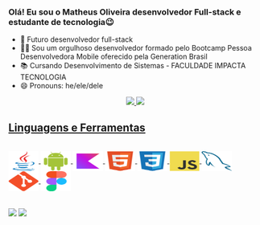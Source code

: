 ### Olá! Eu sou o Matheus Oliveira desenvolvedor Full-stack e estudante de tecnologia😉

- 🔭 Futuro desenvolvedor full-stack
- 👨‍💻 Sou um orgulhoso desenvolvedor formado pelo Bootcamp Pessoa Desenvolvedora Mobile oferecido pela Generation Brasil
- 📚 Cursando Desenvolvimento de Sistemas - FACULDADE IMPACTA TECNOLOGIA
- 😄 Pronouns: he/ele/dele

<div align="center">
  <a href="https://github.com/Theus021">
  <img height="180em" src="https://github-readme-stats.vercel.app/api?username=Theus021&show_icons=true&theme=dracula&include_all_commits=true&count_private=true"/>
  <img height="180em" src="https://github-readme-stats.vercel.app/api/top-langs/?username=Theus021&layout=compact&langs_count=7&theme=dracula"/>
</div>

## Linguagens e Ferramentas

<div style="display: inline_block"><br>
      <img align="center" alt="Matheus-Java" title ="Java" height="40" width="60" src="https://github.com/devicons/devicon/blob/master/icons/java/java-original.svg">
      <img align="center" alt="Matheus-Android" title ="Android" height="40" width="60" src="https://github.com/devicons/devicon/blob/master/icons/android/android-original.svg">
      <img align="center" alt="Matheus-Kotlin" title ="Kotlin" height="40" width="60" src="https://github.com/devicons/devicon/blob/master/icons/kotlin/kotlin-original.svg">
      <img align="center" alt="Matheus-HTML"  title ="HTML" height="40" width="60" src="https://raw.githubusercontent.com/devicons/devicon/master/icons/html5/html5-original.svg">
      <img align="center" alt="Matheus-CSS" title ="CSS" height="40" width="60" src="https://raw.githubusercontent.com/devicons/devicon/master/icons/css3/css3-original.svg">
      <img align="center" alt="Matheus-JS" title ="JavaScript" height="40" width="60" src="https://github.com/devicons/devicon/blob/master/icons/javascript/javascript-original.svg">
      <img align="center" alt="Matheus-MySql" title="MySql" height="40" width="60" src="https://github.com/devicons/devicon/blob/master/icons/mysql/mysql-original.svg">
      <img align="center" alt="Matheus-GIT" title ="GIT" height="40" width="60" src="https://github.com/devicons/devicon/blob/master/icons/git/git-original.svg">
      <img align="center" alt="Matheus-Figma" title ="Figma" height="40" width="60" src="https://github.com/devicons/devicon/blob/master/icons/figma/figma-original.svg">
</div><br>

<div><br>
      <a href ="mailto:contatomatheusoliver2109@hotmail.com">
        <img src="https://img.shields.io/badge/-Gmail-%23333?style=for-the-badge&logo=gmail&logoColor=white" target="_blank"></a>
      <a href="https://www.linkedin.com/in/matheusoliver021/" target="_blank">
        <img src="https://img.shields.io/badge/-LinkedIn-%230077B5?style=for-the-badge&logo=linkedin&logoColor=white" target="_blank"></a> 
</div>
   
   
